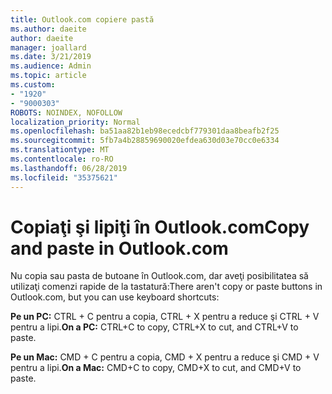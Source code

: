 ```yaml
---
title: Outlook.com copiere pastă
ms.author: daeite
author: daeite
manager: joallard
ms.date: 3/21/2019
ms.audience: Admin
ms.topic: article
ms.custom:
- "1920"
- "9000303"
ROBOTS: NOINDEX, NOFOLLOW
localization_priority: Normal
ms.openlocfilehash: ba51aa82b1eb98ecedcbf779301daa8beafb2f25
ms.sourcegitcommit: 5fb7a4b28859690020efdea630d03e70cc0e6334
ms.translationtype: MT
ms.contentlocale: ro-RO
ms.lasthandoff: 06/28/2019
ms.locfileid: "35375621"
---
```

# <a name="copy-and-paste-in-outlookcom"></a><span data-ttu-id="2b220-102">Copiaţi şi lipiţi în Outlook.com</span><span class="sxs-lookup"><span data-stu-id="2b220-102">Copy and paste in Outlook.com</span></span>

<span data-ttu-id="2b220-103">Nu copia sau pasta de butoane în Outlook.com, dar aveţi posibilitatea să utilizaţi comenzi rapide de la tastatură:</span><span class="sxs-lookup"><span data-stu-id="2b220-103">There aren't copy or paste buttons in Outlook.com, but you can use keyboard shortcuts:</span></span>

<span data-ttu-id="2b220-104">**Pe un PC:** CTRL + C pentru a copia, CTRL + X pentru a reduce şi CTRL + V pentru a lipi.</span><span class="sxs-lookup"><span data-stu-id="2b220-104">**On a PC:** CTRL+C to copy, CTRL+X to cut, and CTRL+V to paste.</span></span>

<span data-ttu-id="2b220-105">**Pe un Mac:** CMD + C pentru a copia, CMD + X pentru a reduce şi CMD + V pentru a lipi.</span><span class="sxs-lookup"><span data-stu-id="2b220-105">**On a Mac:** CMD+C to copy, CMD+X to cut, and CMD+V to paste.</span></span>